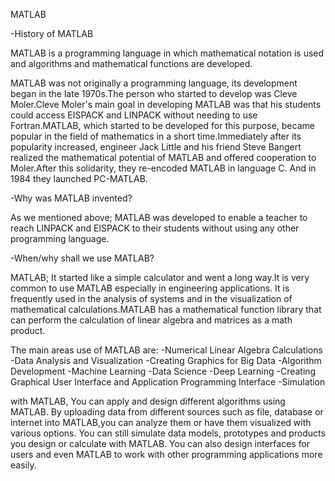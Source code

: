 MATLAB


-History of MATLAB

MATLAB is a programming language in which mathematical notation is used and algorithms and mathematical functions are developed.

MATLAB was not originally a programming language, its development began in the late 1970s.The person who started to develop was Cleve Moler.Cleve Moler's main goal in developing MATLAB was that his students could access EISPACK and LINPACK without needing to use Fortran.MATLAB, which started to be developed for this purpose, became popular in the field of mathematics in a short time.Immediately after its popularity increased, engineer Jack Little and his friend Steve Bangert realized the mathematical potential of MATLAB and offered cooperation to Moler.After this solidarity, they re-encoded MATLAB in language C. And in 1984 they launched PC-MATLAB.


-Why was MATLAB invented?

As we mentioned above; MATLAB was developed to enable a teacher to reach LINPACK and EISPACK to their students without using any other programming language.


-When/why shall we use MATLAB?

MATLAB; It started like a simple calculator and went a long way.It is very common to use MATLAB especially in engineering applications. 
It is frequently used in the analysis of systems and in the visualization of mathematical calculations.MATLAB has a mathematical function library that can perform the calculation of linear algebra and matrices as a math product.

The main areas use of MATLAB are:
-Numerical Linear Algebra Calculations
-Data Analysis and Visualization
-Creating Graphics for Big Data
-Algorithm Development
-Machine Learning
-Data Science
-Deep Learning
-Creating Graphical User Interface and Application Programming Interface
-Simulation

with MATLAB,
You can apply and design different algorithms using MATLAB.
By uploading data from different sources such as file, database or internet into MATLAB,you can analyze them or have them visualized with various options.
You can still simulate data models, prototypes and products you design or calculate with MATLAB.
You can also design interfaces for users and even MATLAB to work with other programming applications more easily.








